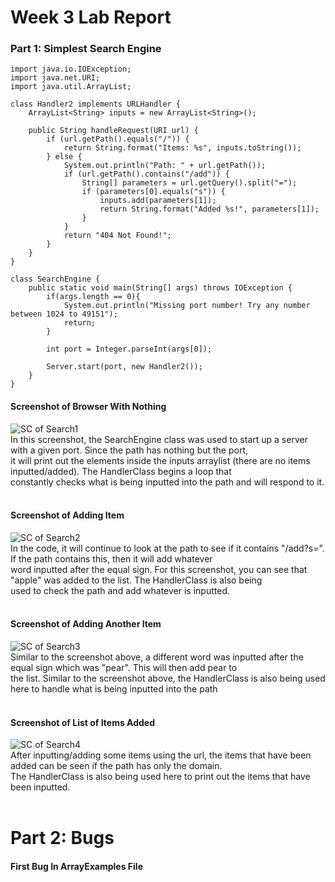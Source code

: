 # Week 3 Lab Report

### Part 1: Simplest Search Engine
```
import java.io.IOException;
import java.net.URI;
import java.util.ArrayList;

class Handler2 implements URLHandler {
    ArrayList<String> inputs = new ArrayList<String>();

    public String handleRequest(URI url) {
        if (url.getPath().equals("/")) {
            return String.format("Items: %s", inputs.toString());
        } else {
            System.out.println("Path: " + url.getPath());
            if (url.getPath().contains("/add")) {
                String[] parameters = url.getQuery().split("=");
                if (parameters[0].equals("s")) {
                    inputs.add(parameters[1]);
                    return String.format("Added %s!", parameters[1]);
                }
            }
            return "404 Not Found!";
        }
    }
}

class SearchEngine {
    public static void main(String[] args) throws IOException {
        if(args.length == 0){
            System.out.println("Missing port number! Try any number between 1024 to 49151");
            return;
        }

        int port = Integer.parseInt(args[0]);

        Server.start(port, new Handler2());
    }
}
```
#### Screenshot of Browser With Nothing
![SC of Search1](https://user-images.githubusercontent.com/114313685/195765042-199fcbc5-067e-478f-ab90-cf7c2906880c.PNG) <br/>
In this screenshot, the SearchEngine class was used to start up a server with a given port. Since the path has nothing but the port, <br/>
it will print out the elements inside the inputs arraylist (there are no items inputted/added). The HandlerClass begins a loop that <br/>
constantly checks what is being inputted into the path and will respond to it. <br/> <br/>

#### Screenshot of Adding Item
![SC of Search2](https://user-images.githubusercontent.com/114313685/195765081-30dcbf36-1e63-4c42-b1c6-db38b9bf2428.PNG) <br/>
In the code, it will continue to look at the path to see if it contains "/add?s=". If the path contains this, then it will add whatever <br/>
word inputted after the equal sign. For this screenshot, you can see that "apple" was added to the list. The HandlerClass is also being <br/>
used to check the path and add whatever is inputted. <br/> <br/>

#### Screenshot of Adding Another Item
![SC of Search3](https://user-images.githubusercontent.com/114313685/195765111-e8328804-51ed-4725-9724-b5ba803ac60c.PNG) <br/>
Similar to the screenshot above, a different word was inputted after the equal sign which was "pear". This will then add pear to <br/>
the list. Similar to the screenshot above, the HandlerClass is also being used here to handle what is being inputted into the path <br/> <br/>

#### Screenshot of List of Items Added
![SC of Search4](https://user-images.githubusercontent.com/114313685/195765134-91841c61-37f8-4a43-86fc-fb98f27fb193.PNG) <br/>
After inputting/adding some items using the url, the items that have been added can be seen if the path has only the domain. <br/>
The HandlerClass is also being used here to print out the items that have been inputted. <br/> <br/>

# Part 2: Bugs
#### First Bug In ArrayExamples File
